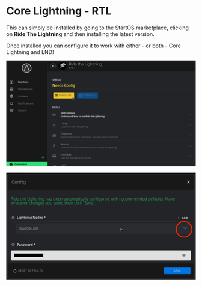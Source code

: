 # Core Lightning - RTL

This can simply be installed by going to the StartOS marketplace, clicking on **Ride The Lightning** and then installing the latest version. 

Once installed you can configure it to work with either - or both - Core Lightning and LND!

   ![Config RTL](../assets/ln-channel-rtlconfig1.png)

   ![Config RTL](../assets/ln-channel-rtlconfig2.png)